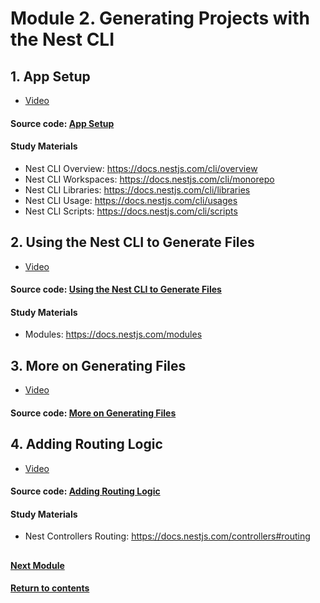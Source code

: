 # Module 2. Generating Projects with the Nest CLI
## 1. App Setup
- [Video](https://youtu.be/ojtv8yyGcNA)

#### Source code: [App Setup](https://github.com/yaskutsWeb/nestJs-course/tree/master/source/module%202/1.%20App%20Setup)

#### Study Materials
- Nest CLI Overview: https://docs.nestjs.com/cli/overview
- Nest CLI Workspaces: https://docs.nestjs.com/cli/monorepo
- Nest CLI Libraries: https://docs.nestjs.com/cli/libraries
- Nest CLI Usage: https://docs.nestjs.com/cli/usages
- Nest CLI Scripts: https://docs.nestjs.com/cli/scripts

## 2. Using the Nest CLI to Generate Files
- [Video](https://youtu.be/R4oqapb9UhE)

#### Source code: [Using the Nest CLI to Generate Files](https://github.com/yaskutsWeb/nestJs-course/tree/master/source/module%202/2.%20Using%20the%20Nest%20CLI%20to%20Generate%20Files)

#### Study Materials
- Modules: https://docs.nestjs.com/modules

## 3. More on Generating Files
- [Video](https://youtu.be/3Eu-2y1moYE)
  
#### Source code: [More on Generating Files](https://github.com/yaskutsWeb/nestJs-course/tree/master/source/module%202/3.%20More%20on%20Generating%20Files)

## 4. Adding Routing Logic
- [Video](https://youtu.be/r4M3h1VEmRI)

#### Source code: [Adding Routing Logic](https://github.com/yaskutsWeb/nestJs-course/tree/master/source/module%202/4.%20Adding%20Routing%20Logic)

#### Study Materials
- Nest Controllers Routing: https://docs.nestjs.com/controllers#routing


##
#### [Next Module](https://github.com/yaskutsWeb/nestJs-course/blob/master/source/module%203/Module%203.md)
#### [Return to contents](https://github.com/yaskutsWeb/nestJs-course/tree/master)
##
